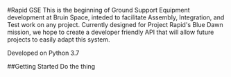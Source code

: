 #Rapid GSE
This is the beginning of Ground Support Equipment development at Bruin Space, 
inteded to facilitate Assembly, Integration, and Test work on any project.
Currently designed for Project Rapid's Blue Dawn mission, we hope to create a 
developer friendly API that will allow future projects to easily adapt this system.

Developed on Python 3.7

##Getting Started
Do the thing

